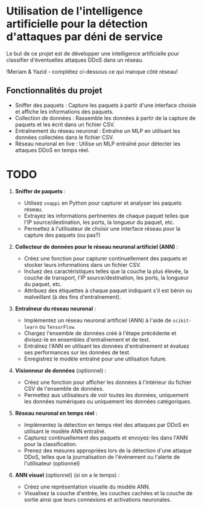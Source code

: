 # Utilisation de l'intelligence artificielle pour la détection d'attaques par déni de service
Le but de ce projet est de développer une intelligence artificielle pour classifier d'éventuelles attaques DDoS dans un réseau.

!Meriam & Yazid - complétez ci-dessous ce qui manque côté réseau!

## Fonctionnalités du projet
- Sniffer des paquets : Capture les paquets à partir d'une interface choisie et affiche les informations des paquets.
- Collection de données : Rassemble les données à partir de la capture de paquets et les écrit dans un fichier CSV.
- Entraînement du réseau neuronal : Entraîne un MLP en utilisant les données collectées dans le fichier CSV.
- Réseau neuronal en live : Utilise un MLP entraîné pour détecter les attaques DDoS en temps réel.

# TODO

1. **Sniffer de paquets** :
    - Utilisez `snappi` en Python pour capturer et analyser les paquets réseau.
    - Extrayez les informations pertinentes de chaque paquet telles que l'IP source/destination, les ports, la longueur du paquet, etc.
    - Permettez à l'utilisateur de choisir une interface réseau pour la capture des paquets (ou pas?)

2. **Collecteur de données pour le réseau neuronal artificiel (ANN)** :
    - Créez une fonction pour capturer continuellement des paquets et stocker leurs informations dans un fichier CSV.
    - Incluez des caractéristiques telles que la couche la plus élevée, la couche de transport, l'IP source/destination, les ports, la longueur du paquet, etc.
    - Attribuez des étiquettes à chaque paquet indiquant s'il est bénin ou malveillant (à des fins d'entraînement).

3. **Entraîneur du réseau neuronal** :
    - Implémentez un réseau neuronal artificiel (ANN) à l'aide de `scikit-learn` ou `TensorFlow`.
    - Chargez l'ensemble de données créé à l'étape précédente et divisez-le en ensembles d'entraînement et de test.
    - Entraînez l'ANN en utilisant les données d'entraînement et évaluez ses performances sur les données de test.
    - Enregistrez le modèle entraîné pour une utilisation future.

4. **Visionneur de données** (optionnel) :
    - Créez une fonction pour afficher les données à l'intérieur du fichier CSV de l'ensemble de données.
    - Permettez aux utilisateurs de voir toutes les données, uniquement les données numériques ou uniquement les données catégoriques.

5. **Réseau neuronal en temps réel** :
    - Implémentez la détection en temps réel des attaques par DDoS en utilisant le modèle ANN entraîné.
    - Capturez continuellement des paquets et envoyez-les dans l'ANN pour la classification.
    - Prenez des mesures appropriées lors de la détection d'une attaque DDoS, telles que la journalisation de l'événement ou l'alerte de l'utilisateur (optionnel)

6. **ANN visuel** (optionnel) (si on a le temps) :
    - Créez une représentation visuelle du modèle ANN.
    - Visualisez la couche d'entrée, les couches cachées et la couche de sortie ainsi que leurs connexions et activations neuronales.

